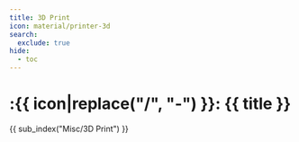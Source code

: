 ```yaml
---
title: 3D Print
icon: material/printer-3d
search:
  exclude: true
hide:
  - toc
---
```


# :{{ icon|replace("/", "-") }}: {{ title }}

{{ sub_index("Misc/3D Print") }}
